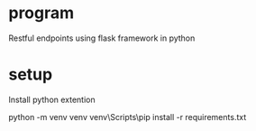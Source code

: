# program
Restful endpoints using flask framework in python

# setup

Install python extention 

python -m venv venv
venv\Scripts\pip install -r requirements.txt
